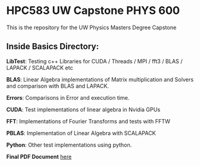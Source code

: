 # HPC583 UW Capstone PHYS 600
This is the repository for the UW Physics Masters Degree Capstone 

## Inside **Basics** Directory:

**LibTest**: Testing c++ Libraries for CUDA / Threads / MPI / fft3 / BLAS / LAPACK / SCALAPACK etc

**BLAS**: Linear Algebra implementations of Matrix multiplication and Solvers and comparison with BLAS and LAPACK. 

**Errors**: Comparisons in Error and execution time.

**CUDA**: Test implementations of linear algebra in Nvidia GPUs

**FFT**: Implementations of Fourier Transforms and tests with FFTW

**PBLAS**: Implementation of Linear Algebra with SCALAPACK

**Python**: Other test implementations using python.

**Final PDF Document** [here][link1]

[link1]: https://github.com/ulitoo/HPC583/blob/main/PHYS_600_High_Performance_Computing_Techniques_in_Theoretical_Physics.pdf